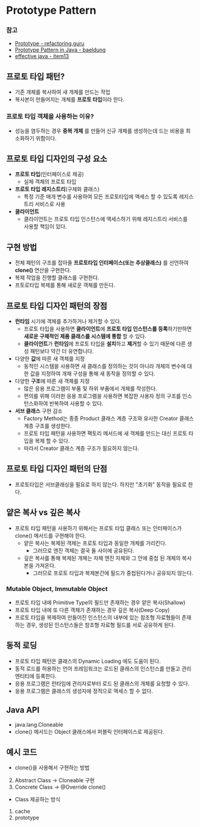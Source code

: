# Prototype Pattern

### 참고

* [Prototype - refactoring.guru](https://refactoring.guru/design-patterns/prototype)
* [Prototype Pattern in Java - baeldung](https://www.baeldung.com/java-pattern-prototype)
* [effective java - item13](https://github.com/SeokRae/TIL/tree/fc6c10a60a95a564748bcc7f550358bfcf5f5eff/java/contents/effactive/item_13.md)

## 프로토 타입 패턴?

* 기존 개체를 복사하여 새 개체를 만드는 작업
* 복사본이 만들어지는 개체를 **프로토 타입**이라 한다.

### 프로토 타입 객체을 사용하는 이유?

* 성능을 염두하는 경우 **중복 개체** 를 만들어 신규 개체를 생성하는데 드는 비용을 최소화하기 위함이다.

## 프로토 타입 디자인의 구성 요소

* **프로토 타입**\(인터페이스로 제공\)
	* 실체 객체의 프로토 타입
* **프로토 타입 레지스트리**\(구체화 클래스\)
	* 특정 기준 매개 변수를 사용하여 모든 프로토타입에 액세스 할 수 있도록 레지스트리 서비스로 사용
* **클라이언트**
	* 클라이언트는 프로토 타입 인스턴스에 액세스하기 위해 레지스트리 서비스를 사용할 책임이 있다.

## 구현 방법

* 전체 패턴의 구조를 잡아줄 **프로토타입 인터페이스\(또는 추상클래스\)** 를 선언하여 **clone\(\)** 연산을 구현한다.
* 복제 작업을 진행할 클래스를 구현한다.
* 프토로타입 복제를 통해 새로운 객체를 만든다.

## 프로토 타입 디자인 패턴의 장점

* **런타임** 시기에 객체를 추가하거나 제거할 수 있다.
	* 프로토 타입을 사용하면 **클라이언트**에 **프로토 타입 인스턴스를 등록**하기만하면 **새로운 구체적인 제품 클래스를 시스템에 통합** 할 수 있다.
	* **클라이언트**가 **런타임**에 프로토 타입을 **설치**하고 **제거**할 수 있기 때문에 다른 생성 패턴보다 약간 더 유연합니다.
* 다양한 **값**에 따른 새 객체를 지정
	* 동적인 시스템을 사용하면 새 클래스를 정의하는 것이 아니라 개체의 변수에 대한 값을 지정하여 개채 구성을 통해 새 동작을 정의할 수 있다.
* 다양한 **구조**에 따른 새 객체를 지정
	* 많은 응용 프로그램이 부품 및 하위 부품에서 개체를 작성한다.
	* 편의를 위해 이러한 응용 프로그램을 사용하면 복잡한 사용자 정의 구조를 인스턴스화하여 반복하여 사용할 수 있다.
* **서브 클래스** 구현 감소
	* Factory Method는 종종 Product 클래스 계층 구조와 유사한 Creator 클래스 계층 구조를 생성한다.
	* 프로토 타입 패턴을 사용하면 팩토리 메서드에 새 객체를 만드는 대신 프로토 타입을 복제 할 수 있다.
	* 따라서 Creator 클래스 계층 구조가 필요하지 않는다.

## 프로토 타입 디자인 패턴의 단점

* 프로토타입은 서브클래싱을 필요로 하지 않는다. 하지만 "초기화" 동작을 필요로 한다.

## 얕은 복사 vs 깊은 복사

* 프로토 타입 패턴을 사용하기 위해서는 프로토 타입 클래스 또는 인터페이스가 clone\(\) 메서드를 구현해야 한다.
	* 얕은 복사는 복제된 객체는 프로토 타입과 동일한 개체를 가리킨다.
		* 그러므로 엔진 객체는 결국 둘 사이에 공유된다.
	* 깊은 복사를 통해 복제된 개체는 자체 엔진 자체와 그 안에 중첩 된 개체의 복사본을 가져온다.
		* 그러므로 프로토 타입과 복제본간에 필드가 중첩된다거나 공유되지 않는다.

### Mutable Object, Immutable Object

* 프로토 타입 내에 Primitive Type의 필드만 존재하는 경우 얕은 복사\(Shallow\)
* 프로토 타입 내에 또 다른 객체가 존재하는 경우 깊은 복사\(Deep Copy\)
* 프로토 타입을 복제하여 만들어진 인스턴스의 내부에 있는 참조형 자료형들이 존재하는 경우, 생성된 인스턴스들은 참조형 자료형 필드를 서로 공유하게 된다.

## 동적 로딩

* 프로토 타입 패턴은 클래스의 Dynamic Loading 에도 도움이 된다.
* 동적 로드를 허용하는 언어 프레임워크는 로드된 클래스의 인스턴스를 만들고 관리 엔티티에 등록한다.
* 응용 프로그램은 런타임에 관리자로부터 로드 된 클래스의 개체를 요청할 수 있다.
* 응용 프로그램은 클래스의 생성자에 정적으로 액세스 할 수 없다.

## Java API

* java.lang.Cloneable
* clone\(\) 메서드는 Object 클래스에서 퍼블릭 인터페이스로 제공된다.

## 예시 코드

* clone\(\)을 사용해서 구현하는 방법 

2. Abstract Class -&gt; Cloneable 구현 
3. Concrete Class -&gt; @Override clone\(\)

* Class 제공하는 방식 

1. cache 
2. prototype
